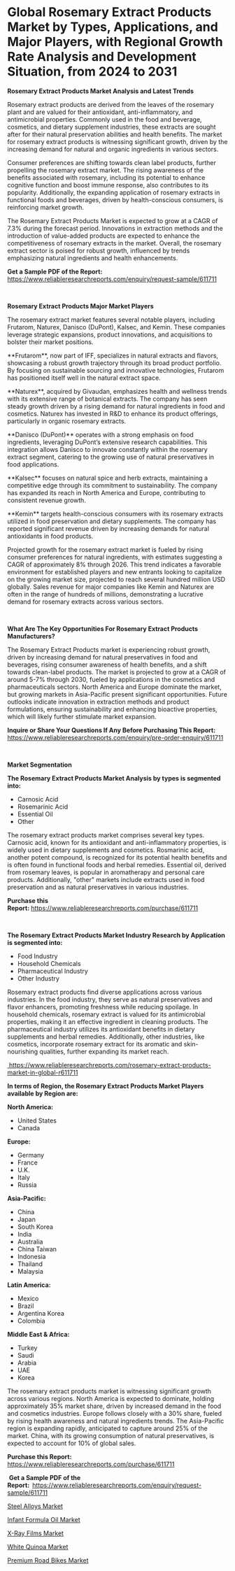 <p><h1>Global Rosemary Extract Products Market by Types, Applications, and Major Players, with Regional Growth Rate Analysis and Development Situation, from 2024 to 2031</h1></p><p><strong>Rosemary Extract Products Market Analysis and Latest Trends</strong></p>
<p><p>Rosemary extract products are derived from the leaves of the rosemary plant and are valued for their antioxidant, anti-inflammatory, and antimicrobial properties. Commonly used in the food and beverage, cosmetics, and dietary supplement industries, these extracts are sought after for their natural preservation abilities and health benefits. The market for rosemary extract products is witnessing significant growth, driven by the increasing demand for natural and organic ingredients in various sectors.</p><p>Consumer preferences are shifting towards clean label products, further propelling the rosemary extract market. The rising awareness of the benefits associated with rosemary, including its potential to enhance cognitive function and boost immune response, also contributes to its popularity. Additionally, the expanding application of rosemary extracts in functional foods and beverages, driven by health-conscious consumers, is reinforcing market growth.</p><p>The Rosemary Extract Products Market is expected to grow at a CAGR of 7.3% during the forecast period. Innovations in extraction methods and the introduction of value-added products are expected to enhance the competitiveness of rosemary extracts in the market. Overall, the rosemary extract sector is poised for robust growth, influenced by trends emphasizing natural ingredients and health enhancements.</p></p>
<p><strong>Get a Sample PDF of the Report:&nbsp;</strong> <a href="https://www.reliableresearchreports.com/enquiry/request-sample/611711?utm_campaign=8&utm_medium=2&utm_source=Github&utm_content=ia&utm_term=10122024&utm_id=rosemary-extract-products">https://www.reliableresearchreports.com/enquiry/request-sample/611711</a></p>
<p>&nbsp;</p>
<p><strong>Rosemary Extract Products Major Market Players</strong></p>
<p><p>The rosemary extract market features several notable players, including Frutarom, Naturex, Danisco (DuPont), Kalsec, and Kemin. These companies leverage strategic expansions, product innovations, and acquisitions to bolster their market positions.</p><p>**Frutarom**, now part of IFF, specializes in natural extracts and flavors, showcasing a robust growth trajectory through its broad product portfolio. By focusing on sustainable sourcing and innovative technologies, Frutarom has positioned itself well in the natural extract space.</p><p>**Naturex**, acquired by Givaudan, emphasizes health and wellness trends with its extensive range of botanical extracts. The company has seen steady growth driven by a rising demand for natural ingredients in food and cosmetics. Naturex has invested in R&D to enhance its product offerings, particularly in organic rosemary extracts.</p><p>**Danisco (DuPont)** operates with a strong emphasis on food ingredients, leveraging DuPont’s extensive research capabilities. This integration allows Danisco to innovate constantly within the rosemary extract segment, catering to the growing use of natural preservatives in food applications.</p><p>**Kalsec** focuses on natural spice and herb extracts, maintaining a competitive edge through its commitment to sustainability. The company has expanded its reach in North America and Europe, contributing to consistent revenue growth.</p><p>**Kemin** targets health-conscious consumers with its rosemary extracts utilized in food preservation and dietary supplements. The company has reported significant revenue driven by increasing demands for natural antioxidants in food products.</p><p>Projected growth for the rosemary extract market is fueled by rising consumer preferences for natural ingredients, with estimates suggesting a CAGR of approximately 8% through 2026. This trend indicates a favorable environment for established players and new entrants looking to capitalize on the growing market size, projected to reach several hundred million USD globally. Sales revenue for major companies like Kemin and Naturex are often in the range of hundreds of millions, demonstrating a lucrative demand for rosemary extracts across various sectors.</p></p>
<p>&nbsp;</p>
<p><strong>What Are The Key Opportunities For Rosemary Extract Products Manufacturers?</strong></p>
<p><p>The Rosemary Extract Products market is experiencing robust growth, driven by increasing demand for natural preservatives in food and beverages, rising consumer awareness of health benefits, and a shift towards clean-label products. The market is projected to grow at a CAGR of around 5-7% through 2030, fueled by applications in the cosmetics and pharmaceuticals sectors. North America and Europe dominate the market, but growing markets in Asia-Pacific present significant opportunities. Future outlooks indicate innovation in extraction methods and product formulations, ensuring sustainability and enhancing bioactive properties, which will likely further stimulate market expansion.</p></p>
<p><strong>Inquire or Share Your Questions If Any Before Purchasing This Report:</strong> <a href="https://www.reliableresearchreports.com/enquiry/pre-order-enquiry/611711?utm_campaign=8&utm_medium=2&utm_source=Github&utm_content=ia&utm_term=10122024&utm_id=rosemary-extract-products">https://www.reliableresearchreports.com/enquiry/pre-order-enquiry/611711</a></p>
<p>&nbsp;</p>
<p><strong>Market Segmentation</strong></p>
<p><strong>The Rosemary Extract Products Market Analysis by types is segmented into:</strong></p>
<p><ul><li>Carnosic Acid</li><li>Rosemarinic Acid</li><li>Essential Oil</li><li>Other</li></ul></p>
<p><p>The rosemary extract products market comprises several key types. Carnosic acid, known for its antioxidant and anti-inflammatory properties, is widely used in dietary supplements and cosmetics. Rosmarinic acid, another potent compound, is recognized for its potential health benefits and is often found in functional foods and herbal remedies. Essential oil, derived from rosemary leaves, is popular in aromatherapy and personal care products. Additionally, "other" markets include extracts used in food preservation and as natural preservatives in various industries.</p></p>
<p><strong>Purchase this Report:&nbsp;</strong><a href="https://www.reliableresearchreports.com/purchase/611711?utm_campaign=8&utm_medium=2&utm_source=Github&utm_content=ia&utm_term=10122024&utm_id=rosemary-extract-products">https://www.reliableresearchreports.com/purchase/611711</a></p>
<p>&nbsp;</p>
<p><strong>The Rosemary Extract Products Market Industry Research by Application is segmented into:</strong></p>
<p><ul><li>Food Industry</li><li>Household Chemicals</li><li>Pharmaceutical Industry</li><li>Other Industry</li></ul></p>
<p><p>Rosemary extract products find diverse applications across various industries. In the food industry, they serve as natural preservatives and flavor enhancers, promoting freshness while reducing spoilage. In household chemicals, rosemary extract is valued for its antimicrobial properties, making it an effective ingredient in cleaning products. The pharmaceutical industry utilizes its antioxidant benefits in dietary supplements and herbal remedies. Additionally, other industries, like cosmetics, incorporate rosemary extract for its aromatic and skin-nourishing qualities, further expanding its market reach.</p></p>
<p><a href="https://www.reliableresearchreports.com/rosemary-extract-products-market-in-global-r611711?utm_campaign=8&utm_medium=2&utm_source=Github&utm_content=ia&utm_term=10122024&utm_id=rosemary-extract-products">&nbsp;https://www.reliableresearchreports.com/rosemary-extract-products-market-in-global-r611711</a></p>
<p><strong>In terms of Region, the Rosemary Extract Products Market Players available by Region are:</strong></p>
<p>
    <p> <strong> North America: </strong>
        <ul>
            <li>United States</li>
            <li>Canada</li>
        </ul>
        </p> 
    <p> <strong> Europe: </strong>
        <ul>
            <li>Germany</li>
            <li>France</li>
            <li>U.K.</li>
            <li>Italy</li>
            <li>Russia</li>
        </ul>
        </p> 
    <p> <strong> Asia-Pacific: </strong>
        <ul>
            <li>China</li>
            <li>Japan</li>
            <li>South Korea</li>
            <li>India</li>
            <li>Australia</li>
            <li>China Taiwan</li>
            <li>Indonesia</li>
            <li>Thailand</li>
            <li>Malaysia</li>
        </ul>
        </p> 
    <p> <strong> Latin America: </strong>
        <ul>
            <li>Mexico</li>
            <li>Brazil</li>
            <li>Argentina Korea</li>
            <li>Colombia</li>
        </ul>
        </p> 
    <p> <strong> Middle East & Africa: </strong>
        <ul>
            <li>Turkey</li>
            <li>Saudi</li>
            <li>Arabia</li>
            <li>UAE</li>
            <li>Korea</li>
        </ul>
    </p>
    </p>
<p><p>The rosemary extract products market is witnessing significant growth across various regions. North America is expected to dominate, holding approximately 35% market share, driven by increased demand in the food and cosmetics industries. Europe follows closely with a 30% share, fueled by rising health awareness and natural ingredients trends. The Asia-Pacific region is expanding rapidly, anticipated to capture around 25% of the market. China, with its growing consumption of natural preservatives, is expected to account for 10% of global sales.</p></p>
<p><strong>Purchase this Report: </strong><a href="https://www.reliableresearchreports.com/purchase/611711?utm_campaign=8&utm_medium=2&utm_source=Github&utm_content=ia&utm_term=10122024&utm_id=rosemary-extract-products">https://www.reliableresearchreports.com/purchase/611711</a></p>
<p>&nbsp;<strong>Get a Sample PDF of the Report:&nbsp;&nbsp;</strong><a href="https://www.reliableresearchreports.com/enquiry/request-sample/611711?utm_campaign=8&utm_medium=2&utm_source=Github&utm_content=ia&utm_term=10122024&utm_id=rosemary-extract-products">https://www.reliableresearchreports.com/enquiry/request-sample/611711</a></p>
<p><strong></strong></p>
<p><p><a href="https://www.linkedin.com/pulse/th-score-market-0ptye?utm_campaign=8&utm_medium=2&utm_source=Github&utm_content=ia&utm_term=10122024&utm_id=rosemary-extract-products">Steel Alloys Market</a></p><p><a href="https://github.com/AfsanaMia652/Market-Research-Report-List-1/blob/main/infant-formula-oil-market.md?utm_campaign=8&utm_medium=2&utm_source=Github&utm_content=ia&utm_term=10122024&utm_id=rosemary-extract-products">Infant Formula Oil Market</a></p><p><a href="https://github.com/wileonie19657/Market-Research-Report-List-1/blob/main/x-ray-films-market.md?utm_campaign=8&utm_medium=2&utm_source=Github&utm_content=ia&utm_term=10122024&utm_id=rosemary-extract-products">X-Ray Films Market</a></p><p><a href="https://www.linkedin.com/pulse/in-depth-analysis-white-quinoa-market-trends-growth-acagrof-u3die?utm_campaign=8&utm_medium=2&utm_source=Github&utm_content=ia&utm_term=10122024&utm_id=rosemary-extract-products">White Quinoa Market</a></p><p><a href="https://www.linkedin.com/pulse/premium-road-bikes-market-report-in-depth-analysis-68-cagr-projection-pq5de?utm_campaign=8&utm_medium=2&utm_source=Github&utm_content=ia&utm_term=10122024&utm_id=rosemary-extract-products">Premium Road Bikes Market</a></p></p>